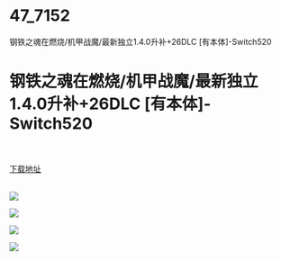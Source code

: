 # 47_7152
钢铁之魂在燃烧/机甲战魔/最新独立1.4.0升补+26DLC [有本体]-Switch520
# 钢铁之魂在燃烧/机甲战魔/最新独立1.4.0升补+26DLC [有本体]-Switch520
 <br/></br>
[下载地址](https://www.switch520.cc/article/7152 "下载地址")
<br/></br>

<p><span><strong><img src="https://www.switch520.cc/muke_img/upload_art_editor_20201106-1_86bb2c7d1d332fcd6ec4e7ce07a0f46c.jpg"></strong></span></p>
<p><span><strong><img src="https://www.switch520.cc/muke_img/upload_art_editor_20201106-1_d5ff8f5d7e58b6299db6a039bc19beed.jpg"></strong></span></p>
<p><span><strong><img src="https://www.switch520.cc/muke_img/upload_art_editor_20201106-1_a4c3d8ddf66dde14a8628441afc9214e.jpg"></strong></span></p>
<p><span><strong><img src="https://www.switch520.cc/muke_img/upload_art_editor_20201106-1_7ee21d2e277426c78f988de4e5b22c8e.jpg"></strong></span></p>
<p></p>
